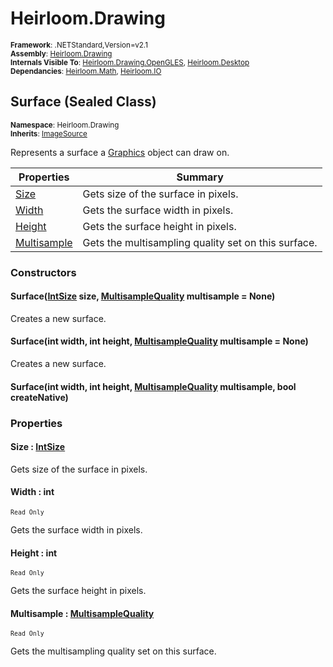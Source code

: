 # Heirloom.Drawing

<small>**Framework**: .NETStandard,Version=v2.1</small>  
<small>**Assembly**: [Heirloom.Drawing](../Heirloom.Drawing/Heirloom.Drawing.md)</small>  
<small>**Internals Visible To**: [Heirloom.Drawing.OpenGLES](../Heirloom.Drawing.OpenGLES/Heirloom.Drawing.OpenGLES.md), [Heirloom.Desktop](../Heirloom.Desktop/Heirloom.Desktop.md)</small>  
<small>**Dependancies**: [Heirloom.Math](../Heirloom.Math/Heirloom.Math.md), [Heirloom.IO](../Heirloom.IO/Heirloom.IO.md)</small>  

## Surface (Sealed Class)
<small>**Namespace**: Heirloom.Drawing</sub></small>  
<small>**Inherits**: [ImageSource](Heirloom.Drawing.ImageSource.md)</small>  

Represents a surface a [Graphics](Heirloom.Drawing.Graphics.md) object can draw on.

| Properties                 | Summary                                             |
|----------------------------|-----------------------------------------------------|
| [Size](#SIZ9C9392F9)       | Gets size of the surface in pixels.                 |
| [Width](#WID68924896)      | Gets the surface width in pixels.                   |
| [Height](#HEIE098AAEB)     | Gets the surface height in pixels.                  |
| [Multisample](#MULD8F2787) | Gets the multisampling quality set on this surface. |

### Constructors

#### Surface([IntSize](../Heirloom.Math/Heirloom.Math.IntSize.md) size, [MultisampleQuality](Heirloom.Drawing.MultisampleQuality.md) multisample = None)

Creates a new surface.

#### Surface(int width, int height, [MultisampleQuality](Heirloom.Drawing.MultisampleQuality.md) multisample = None)

Creates a new surface.

#### Surface(int width, int height, [MultisampleQuality](Heirloom.Drawing.MultisampleQuality.md) multisample, bool createNative)

### Properties

#### <a name="SIZ9C9392F9"></a>Size : [IntSize](../Heirloom.Math/Heirloom.Math.IntSize.md)


Gets size of the surface in pixels.

#### <a name="WID68924896"></a>Width : int

<small>`Read Only`</small>

Gets the surface width in pixels.

#### <a name="HEIE098AAEB"></a>Height : int

<small>`Read Only`</small>

Gets the surface height in pixels.

#### <a name="MULD8F2787"></a>Multisample : [MultisampleQuality](Heirloom.Drawing.MultisampleQuality.md)

<small>`Read Only`</small>

Gets the multisampling quality set on this surface.

